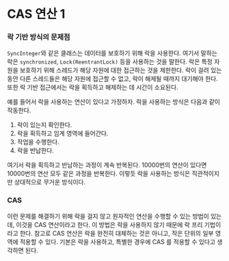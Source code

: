 # CAS 연산 1

### 락 기반 방식의 문제점

`SyncInteger`와 같은 클래스는 데이터를 보호하기 위해 락을 사용한다.
여기서 말하는 락은 `synchronized`, `Lock(ReentrantLock)` 등을 사용하는 것을 말한다.
락은 특정 자원을 보호하기 위해 스레드가 해당 자원에 대한 접근하는 것을 제한한다. 락이 걸려 있는 동안 다른 스레드들은 해당 자원에 접근할 수 없고, 락이 해제될 때까지 대기해야 한다.
또한 락 기반 접근에서는 락을 획득하고 해제하는 데 시간이 소요된다.

예를 들어서 락을 사용하는 연산이 있다고 가정하자. 락을 사용하는 방식은 다음과 같이 작동한다.
1. 락이 있는지 확인한다.
2. 락을 획득하고 임계 영역에 들어간다.
3. 작업을 수행한다.
4. 락을 반납한다.

여기서 락을 획득하고 반남하는 과정이 계속 반복된다. 10000번의 연산이 있다면 10000번의 연산 모두 같은 과정을 반복한다.
이렇듯 락을 사용하는 방식은 직관적이지만 상대적으로 무거운 방식이다.

### CAS
이런 문제를 해결하기 위해 락을 걸지 않고 원자적인 연산을 수행할 수 있는 방법이 있는데, 이것을 CAS 연산이라고 한다.
이 방법은 락을 사용하지 않기 때문에 락 프리 기법이라고 한다.
참고로 CAS 연산은 락을 완전히 대체하는 것은 아니고, 작은 단위의 일부 영역에 적용할 수 있다. 기본은 락을 사용하고, 특별한 경우에 CAS 를 적용할 수 있다고 생각하면 된다.